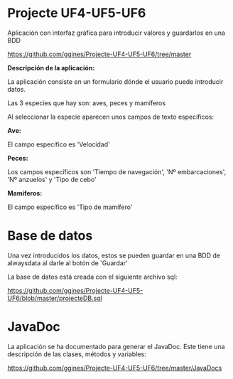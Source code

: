 # Projecte UF4-UF5-UF6
Aplicación con interfaz gráfica para introducir valores y guardarlos en una BDD

https://github.com/ggines/Projecte-UF4-UF5-UF6/tree/master

**Descripción de la aplicación:**

La aplicación consiste en un formulario dónde el usuario puede introducir datos. 

Las 3 especies que hay son: aves, peces y mamíferos

Al seleccionar la especie aparecen unos campos de texto específicos:

**Ave:**

El campo específico es 'Velocidad'

**Peces:**

Los campos específicos son 'Tiempo de navegación', 'Nº embarcaciones', 'Nº anzuelos' y 'Tipo de cebo'

**Mamíferos:**

El campo específico es 'Tipo de mamífero'

# Base de datos

Una vez introducidos los datos, estos se pueden guardar en una BDD de alwaysdata al darle al botón de 'Guardar'

La base de datos está creada con el siguiente archivo sql:

https://github.com/ggines/Projecte-UF4-UF5-UF6/blob/master/projecteDB.sql

# JavaDoc

La aplicación se ha documentado para generar el JavaDoc. Este tiene una descripción de las clases, métodos y variables:

https://github.com/ggines/Projecte-UF4-UF5-UF6/tree/master/JavaDocs
